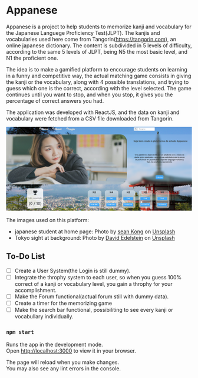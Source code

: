 # Appanese

Appanese is a project to help students to memorize kanji and vocabulary for the Japanese Languege Proficiency Test(JLPT).
The kanjis and vocabularies used here come from Tangorin(https://tangorin.com), an online japanese dictionary. The content is subdivided in 5 levels of difficulty, according to the same 5 levels of JLPT, being N5 the most basic level, and N1 the proficient one.

The idea is to make a gamified platform to encourage students on learning in a funny and competitive way, the actual matching game consists in giving the kanji or the vocabulary, along with 4 possible translations, and trying to guess which one is the correct, according with the level selected. The game continues until you want to stop, and when you stop, it gives you the percentage of correct answers you had.

The application was developed with ReactJS, and the data on kanji and vocabulary were fetched from a CSV file downloaded from Tangorin. 

![Alt text](src/screen_jap.png?raw=true)

The images used on this platform:
* japanese student at home page: Photo by <a href="https://unsplash.com/@seankkkkkkkkkkkkkk?utm_source=unsplash&utm_medium=referral&utm_content=creditCopyText">sean Kong</a> on <a href="https://unsplash.com/s/photos/japanese-student?utm_source=unsplash&utm_medium=referral&utm_content=creditCopyText">Unsplash</a>
* Tokyo sight at background: Photo by <a href="https://unsplash.com/@jlhopes?utm_source=unsplash&utm_medium=referral&utm_content=creditCopyText">David Edelstein</a> on <a href="https://unsplash.com/s/visual/ebb78e93-12c9-4c4a-aa2b-c262fbeb0475?utm_source=unsplash&utm_medium=referral&utm_content=creditCopyText">Unsplash</a>
  

## To-Do List

- [ ] Create a User System(the Login is still dummy).
- [ ] Integrate the throphy system to each user, so when you guess 100% correct of a kanji or vocabulary level, you gain a throphy for your accomplishment.
- [ ] Make the Forum functional(actual forum still with dummy data).
- [ ] Create a timer for the memorizing game
- [ ] Make the search bar functional, possibiliting to see every kanji or vocabullary individually.

### `npm start`

Runs the app in the development mode.\
Open [http://localhost:3000](http://localhost:3000) to view it in your browser.

The page will reload when you make changes.\
You may also see any lint errors in the console.


